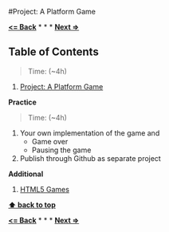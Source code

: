 #Project: A Platform Game

**[<= Back](dom.md)**		*	*	*	**[Next =>](drawing-on-canvas.md)**

## Table of Contents

> Time: (~4h)

1. [Project: A Platform Game](http://eloquentjavascript.net/15_game.html)


**Practice**

> Time: (~4h)

1. Your own implementation of the game and 
	* Game over
	* Pausing the game
1. Publish through Github as separate project

**Additional**

1. [HTML5 Games](http://www.lessmilk.com/tutorials)


**[⬆ back to top](#table-of-contents)**


**[<= Back](dom.md)**		*	*	*	**[Next =>](drawing-on-canvas.md)**